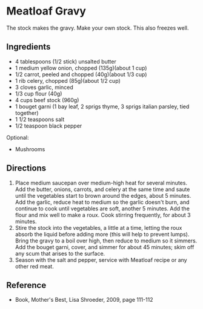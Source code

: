 # Meatloaf Gravy

The stock makes the gravy.  Make your own stock.  This also freezes well.

## Ingredients

- 4 tablespoons (1/2 stick) unsalted butter
- 1 medium yellow onion, chopped (135g)(about 1 cup)
- 1/2 carrot, peeled and chopped (40g)(about 1/3 cup)
- 1 rib celery, chopped (85g)(about 1/2 cup)
- 3 cloves garlic, minced
- 1/3 cup flour (40g)
- 4 cups beef stock (960g)
- 1 bouget garni (1 bay leaf, 2 sprigs thyme, 3 sprigs italian parsley, tied together)
- 1 1/2 teaspoons salt
- 1/2 teaspoon black pepper

Optional:

- Mushrooms

## Directions

1. Place medium saucepan over medium-high heat for several minutes.  Add the butter, onions, carrots, and celery at the same time and saute until the vegetables start to brown around the edges, about 5 minutes. Add the garlic, reduce heat to medium so the garlic doesn't burn, and continue to cook until vegetables are soft, another 5 minutes.  Add the flour and mix well to make a roux.  Cook stirring frequently, for about 3 minutes.
1. Stire the stock into the vegetables, a little at a time, letting the roux absorb the liquid before adding more (this will help to prevent lumps).  Bring the gravy to a boil over high, then reduce to medium so it simmers.  Add the bouget garni, cover, and simmer for about 45 minutes; skim off any scum that arises to the surface.
1. Season with the salt and pepper, service with Meatloaf recipe or any other red meat.

## Reference

- Book, Mother's Best, Lisa Shroeder, 2009, page 111-112